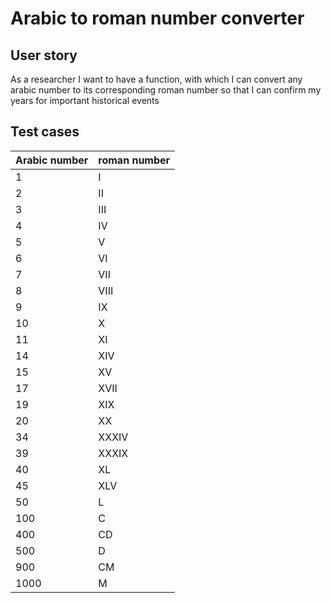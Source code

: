 # Arabic to roman number converter

## User story

As a researcher I want to have a function,
with which I can convert any arabic number to its corresponding roman
number so that I can confirm my years for important historical events

## Test cases

| Arabic number | roman number |
|---------------|--------------|
| 1             | I            |
| 2             | II           |
| 3             | III          |
| 4             | IV           |
| 5             | V            |
| 6             | VI           |
| 7             | VII          |
| 8             | VIII         |
| 9             | IX           |
| 10            | X            |
| 11            | XI           |
| 14            | XIV          |
| 15            | XV           |
| 17            | XVII         |
| 19            | XIX          |
| 20            | XX           |
| 34            | XXXIV        |
| 39            | XXXIX        |
| 40            | XL           |
| 45            | XLV          |
| 50            | L            |
| 100           | C            |
| 400           | CD           |
| 500           | D            |
| 900           | CM           |
| 1000          | M            |
